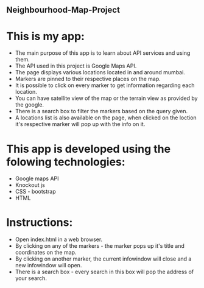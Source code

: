 ## Neighbourhood-Map-Project

# This is my app:

* The main purpose of this app is to learn about API services and using them.
* The API used in this project is Google Maps API.
* The page displays various locations located in and around mumbai.
* Markers are pinned to their respective places on the map.
* It is possible to click on every marker to get information regarding each location.
* You can have satellite view of the map or the terrain view as provided by the google.
* There is a search box to filter the markers based on the query given.
* A locations list is also available on the page, when clicked on the loction it's respective marker will pop up with the info on it. 

# This app is developed using the folowing technologies:

* Google maps API
* Knockout js
* CSS - bootstrap
* HTML

# Instructions:

* Open index.html in a web browser.
* By clicking on any of the markers - the marker pops up it's title and coordinates on the map.
* By clicking on another marker, the current infowindow will close and a new infowindow will open.
* There is a search box - every search in this box will pop the address of your search.
